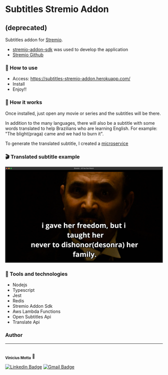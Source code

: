 # Subtitles Stremio Addon
## (deprecated)

Subtitles addon for [Stremio](https://www.stremio.com/). 
  - [stremio-addon-sdk](https://github.com/Stremio/stremio-addon-sdk) was used to develop the application
  - [Stremio Github](https://github.com/Stremio)


### :low_brightness: How to use
  - Access: https://subtitles-stremio-addon.herokuapp.com/
  - Install
  - Enjoy!!


### :bookmark: How it works
Once installed, just open any movie or series and the subtitles will be there.

In addition to the many languages, there will also be a subtitle with some words translated to help Brazilians who are learning English. For example: "The blight(praga) came and we had to burn it".

To generate the translated subtitle, I created a [microservice](https://github.com/vmotta8/translate-ms)


### :clapper: Translated subtitle example
<img src="public/stremiophoto.png">


### :wrench: Tools and technologies
  - Nodejs
  - Typescript
  - Jest
  - Redis
  - Stremio Addon Sdk
  - Aws Lambda Functions
  - Open Subtitles Api
  - Translate Api

### Author
---
<a>
 <img style="border-radius: 50%;" src="https://avatars.githubusercontent.com/u/60989975?v=4" width="100px;" alt=""/>
 <br/>
 <sub><b>Vinicius Motta</b></sub></a> <a>🤘</a>

[![Linkedin Badge](https://img.shields.io/badge/-Vinicius-blue?style=flat-square&logo=Linkedin&logoColor=white&link=https://www.linkedin.com/in/vmotta8/)](https://www.linkedin.com/in/vmotta8/)
[![Gmail Badge](https://img.shields.io/badge/-viniciusmotta8@gmail.com-c14438?style=flat-square&logo=Gmail&logoColor=white&link=mailto:viniciusmotta8@gmail.com)](mailto:viniciusmotta8@gmail.com)
